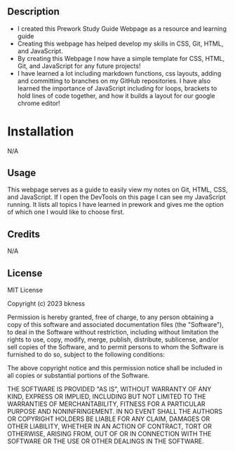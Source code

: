 # <Prework Study Guide Webpage>

## Description

- I created this Prework Study Guide Webpage as a resource and learning guide
- Creating this webpage has helped develop my skills in CSS, Git, HTML, and JavaScript. 
- By creating this Webpage I now have a simple template for CSS, HTML, Git, and JavaScript for any future projects!
- I have learned a lot including markdown functions, css layouts, adding and committing to branches on my GitHub repositories. I have also learned the importance of JavaScript including for loops, brackets to hold lines of code together, and how it builds a layout for our google chrome editor!

# Installation 

N/A

## Usage

This webpage serves as a guide to easily view my notes on Git, HTML, CSS, and JavaScript. If I open the DevTools on this page I can see my JavaScript running. It lists all topics I have learned in prework and gives me the option of which one I would like to choose first.

## Credits

N/A

## License

MIT License

Copyright (c) 2023 bkness

Permission is hereby granted, free of charge, to any person obtaining a copy
of this software and associated documentation files (the "Software"), to deal
in the Software without restriction, including without limitation the rights
to use, copy, modify, merge, publish, distribute, sublicense, and/or sell
copies of the Software, and to permit persons to whom the Software is
furnished to do so, subject to the following conditions:

The above copyright notice and this permission notice shall be included in all
copies or substantial portions of the Software.

THE SOFTWARE IS PROVIDED "AS IS", WITHOUT WARRANTY OF ANY KIND, EXPRESS OR
IMPLIED, INCLUDING BUT NOT LIMITED TO THE WARRANTIES OF MERCHANTABILITY,
FITNESS FOR A PARTICULAR PURPOSE AND NONINFRINGEMENT. IN NO EVENT SHALL THE
AUTHORS OR COPYRIGHT HOLDERS BE LIABLE FOR ANY CLAIM, DAMAGES OR OTHER
LIABILITY, WHETHER IN AN ACTION OF CONTRACT, TORT OR OTHERWISE, ARISING FROM,
OUT OF OR IN CONNECTION WITH THE SOFTWARE OR THE USE OR OTHER DEALINGS IN THE
SOFTWARE.

